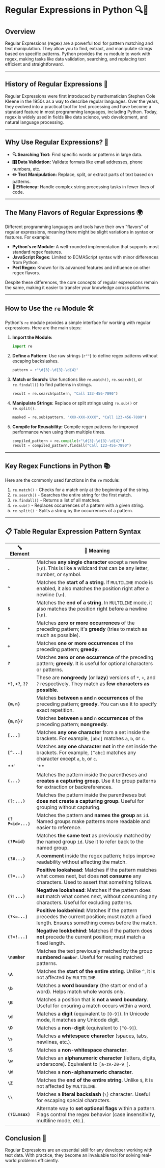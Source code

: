 # Regular Expressions in Python 🔍🐍

## Overview 
Regular Expressions (regex) are a powerful tool for pattern matching and text manipulation. They allow you to find, extract, and manipulate strings based on specific patterns. Python provides the `re` module to work with regex, making tasks like data validation, searching, and replacing text efficient and straightforward.

---

## History of Regular Expressions 📜
Regular Expressions were first introduced by mathematician Stephen Cole Kleene in the 1950s as a way to describe regular languages. Over the years, they evolved into a practical tool for text processing and have become a standard feature in most programming languages, including Python. Today, regex is widely used in fields like data science, web development, and natural language processing.

---

## Why Use Regular Expressions? 🤔
- **🔍 Searching Text:** Find specific words or patterns in large data.
- **🎛️ Data Validation:** Validate formats like email addresses, phone numbers, etc.
- **✏️ Text Manipulation:** Replace, split, or extract parts of text based on patterns.
- **🔄 Efficiency:** Handle complex string processing tasks in fewer lines of code.

---

## The Many Flavors of Regular Expressions 🌍
Different programming languages and tools have their own "flavors" of regular expressions, meaning there might be slight variations in syntax or features. For example:
- **Python's re Module:** A well-rounded implementation that supports most standard regex features.
- **JavaScript Regex:** Limited to ECMAScript syntax with minor differences from Python.
- **Perl Regex:** Known for its advanced features and influence on other regex flavors.

Despite these differences, the core concepts of regular expressions remain the same, making it easier to transfer your knowledge across platforms.

---

## How to Use the `re` Module 🛠️
Python's `re` module provides a simple interface for working with regular expressions. Here are the main steps:

1. **Import the Module:**
   ```python
   import re
   ```

2. **Define a Pattern:**
   Use raw strings (`r""`) to define regex patterns without escaping backslashes.
   ```python
   pattern = r"\d{3}-\d{3}-\d{4}"
   ```

3. **Match or Search:**
   Use functions like `re.match()`, `re.search()`, or `re.findall()` to find patterns in strings.
   ```python
   result = re.search(pattern, "Call 123-456-7890")
   ```

4. **Manipulate Strings:**
   Replace or split strings using `re.sub()` or `re.split()`.
   ```python
   masked = re.sub(pattern, "XXX-XXX-XXXX", "Call 123-456-7890")
   ```

5. **Compile for Reusability:**
   Compile regex patterns for improved performance when using them multiple times.
   ```python
   compiled_pattern = re.compile(r"\d{3}-\d{3}-\d{4}")
   result = compiled_pattern.findall("Call 123-456-7890")
   ```

---

## Key Regex Functions in Python 📚
Here are the commonly used functions in the `re` module:

1. `re.match()` - Checks for a match only at the beginning of the string.
2. `re.search()` - Searches the entire string for the first match.
3. `re.findall()` - Returns a list of all matches.
4. `re.sub()` - Replaces occurrences of a pattern with a given string.
5. `re.split()` - Splits a string by the occurrences of a pattern.

---
## 📋 Table Regular Expression Pattern Syntax

| **🔤 Element**             | **📖 Meaning**                                                                                                                                                    |
|----------------------------|------------------------------------------------------------------------------------------------------------------------------------------------------------------|
| **`.`**                   | Matches **any single character** except a newline (`\n`). This is like a wildcard that can be any letter, number, or symbol.                                       |
| **`^`**                   | Matches the **start of a string**. If `MULTILINE` mode is enabled, it also matches the position right after a newline (`\n`).                                      |
| **`$`**                   | Matches the **end of a string**. In `MULTILINE` mode, it also matches the position right before a newline (`\n`).                                                  |
| **`*`**                   | Matches **zero or more occurrences** of the preceding pattern; it's **greedy** (tries to match as much as possible).                                               |
| **`+`**                   | Matches **one or more occurrences** of the preceding pattern; **greedy**.                                                                                         |
| **`?`**                   | Matches **zero or one occurrence** of the preceding pattern; **greedy**. It is useful for optional characters or patterns.                                          |
| **`*?`, `+?`, `??`**      | These are **nongreedy** (or **lazy**) versions of `*`, `+`, and `?` respectively. They match as **few characters as possible**.                                    |
| **`{m,n}`**               | Matches **between `m` and `n` occurrences** of the preceding pattern; **greedy**. You can use it to specify exact repetition.                                      |
| **`{m,n}?`**              | Matches **between `m` and `n` occurrences** of the preceding pattern; **nongreedy**.                                                                               |
| **`[...]`**               | Matches **any one character** from a set inside the brackets. For example, `[abc]` matches `a`, `b`, or `c`.                                                       |
| **`[^...]`**              | Matches **any one character not** in the set inside the brackets. For example, `[^abc]` matches any character except `a`, `b`, or `c`.                              |
| **`|`**                   | Acts like a logical **OR**; matches **either** the pattern before or after it. For example, `cat|dog` matches "cat" or "dog".                                       |
| **`(...)`**               | Matches the pattern inside the parentheses and **creates a capturing group**. Use it to group patterns for extraction or backreferences.                           |
| **`(?:...)`**             | Matches the pattern inside the parentheses but **does not create a capturing group**. Useful for grouping without capturing.                                       |
| **`(?P<id>...)`**         | Matches the pattern and **names the group** as `id`. Named groups make patterns more readable and easier to reference.                                             |
| **`(?P=id)`**             | Matches **the same text** as previously matched by the named group `id`. Use it to refer back to the named group.                                                  |
| **`(?#...)`**             | A **comment** inside the regex pattern; helps improve readability without affecting the match.                                                                     |
| **`(?=...)`**             | **Positive lookahead**: Matches if the pattern matches what comes next, but does **not consume** any characters. Used to assert that something follows.            |
| **`(?!...)`**             | **Negative lookahead**: Matches if the pattern does **not** match what comes next, without consuming any characters. Useful for excluding patterns.                 |
| **`(?<=...)`**            | **Positive lookbehind**: Matches if the pattern precedes the current position; must match a fixed length. Ensures something comes before the match.                |
| **`(?<!...)`**            | **Negative lookbehind**: Matches if the pattern does **not** precede the current position; must match a fixed length.                                               |
| **`\number`**             | Matches the text previously matched by the group **numbered `number`**. Useful for reusing matched patterns.                                                      |
| **`\A`**                  | Matches the **start of the entire string**. Unlike `^`, it is not affected by `MULTILINE`.                                                                        |
| **`\b`**                  | Matches a **word boundary** (the start or end of a word). Helps match whole words only.                                                                            |
| **`\B`**                  | Matches a position that is **not a word boundary**. Useful for ensuring a match occurs within a word.                                                             |
| **`\d`**                  | Matches a **digit** (equivalent to `[0-9]`). In Unicode mode, it matches any Unicode digit.                                                                        |
| **`\D`**                  | Matches a **non-digit** (equivalent to `[^0-9]`).                                                                                                                 |
| **`\s`**                  | Matches a **whitespace character** (spaces, tabs, newlines, etc.).                                                                                                |
| **`\S`**                  | Matches a **non-whitespace character**.                                                                                                                           |
| **`\w`**                  | Matches an **alphanumeric character** (letters, digits, underscore). Equivalent to `[a-zA-Z0-9_]`.                                                                |
| **`\W`**                  | Matches a **non-alphanumeric character**.                                                                                                                         |
| **`\Z`**                  | Matches the **end of the entire string**. Unlike `$`, it is not affected by `MULTILINE`.                                                                          |
| **`\\`**                  | Matches a **literal backslash** (`\`) character. Useful for escaping special characters.                                                                           |
| **`(?iLmsux)`**           | Alternate way to **set optional flags** within a pattern. Flags control the regex behavior (case insensitivity, multiline mode, etc.).                             |


## Conclusion 🎉
Regular Expressions are an essential skill for any developer working with text data. With practice, they become an invaluable tool for solving real-world problems efficiently. 

